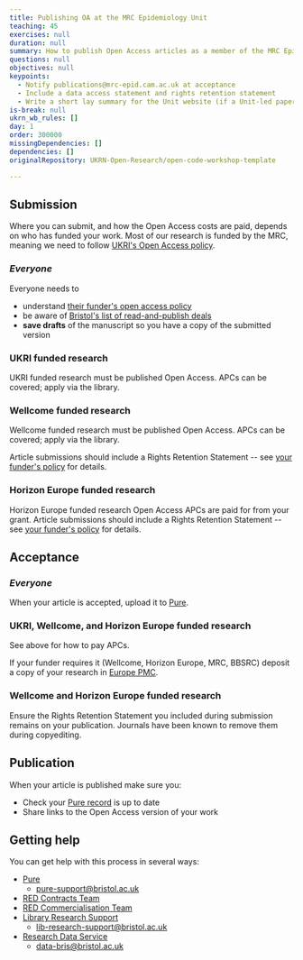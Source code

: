 ```yaml
---
title: Publishing OA at the MRC Epidemiology Unit
teaching: 45
exercises: null
duration: null
summary: How to publish Open Access articles as a member of the MRC Epidemiology Unit.
questions: null
objectives: null
keypoints:
  - Notify publications@mrc-epid.cam.ac.uk at acceptance
  - Include a data access statement and rights retention statement
  - Write a short lay summary for the Unit website (if a Unit-led paper)
is-break: null
ukrn_wb_rules: []
day: 1
order: 300000
missingDependencies: []
dependencies: []
originalRepository: UKRN-Open-Research/open-code-workshop-template

---
```

## Submission

Where you can submit, and how the Open Access costs are paid, depends on who has funded your work. Most of our research is funded by the MRC, meaning we need to follow [UKRI's Open Access policy](https://www.ukri.org/publications/ukri-open-access-policy/).

### _Everyone_

Everyone needs to
- understand [their funder's open access policy](https://www.bristol.ac.uk/staff/researchers/open-access/funder-requirements/)
- be aware of [Bristol's list of read-and-publish deals](https://www.bristol.ac.uk/staff/researchers/open-access/funding/read--publish--transformative-deals-/)
- **save drafts** of the manuscript so you have a copy of the submitted version

### UKRI funded research

UKRI funded research must be published Open Access.
APCs can be covered; apply via the library.

### Wellcome funded research

Wellcome funded research must be published Open Access.
APCs can be covered; apply via the library.

Article submissions should include a Rights Retention Statement --
see [your funder's policy](https://www.bristol.ac.uk/staff/researchers/open-access/funder-requirements/) for details.

### Horizon Europe funded research

Horizon Europe funded research Open Access APCs are paid for from your grant.
Article submissions should include a Rights Retention Statement --
see [your funder's policy](https://www.bristol.ac.uk/staff/researchers/open-access/funder-requirements/) for details.

## Acceptance

### _Everyone_

When your article is accepted, upload it to [Pure](https://research-information.bris.ac.uk/pure).

### UKRI, Wellcome, and Horizon Europe funded research

See above for how to pay APCs.

If your funder requires it (Wellcome, Horizon Europe, MRC, BBSRC) deposit a copy of your research
in [Europe PMC](https://plus.europepmc.org/home).

### Wellcome and Horizon Europe funded research

Ensure the Rights Retention Statement you included during submission remains on your publication.
Journals have been known to remove them during copyediting.

## Publication

When your article is published make sure you:
- Check your [Pure record](https://research-information.bris.ac.uk/pure) is up to date
- Share links to the Open Access version of your work


## Getting help

You can get help with this process in several ways:
- [Pure](https://www.bristol.ac.uk/red/research-policy/pure/)
  - [pure-support@bristol.ac.uk](mailto:pure-support@bristol.ac.uk)
- [RED Contracts Team](https://www.bristol.ac.uk/red/contracts/)
- [RED Commercialisation Team](https://www.bristol.ac.uk/red/research-commercial/)
- [Library Research Support](https://www.bristol.ac.uk/library/research-support/)
  - [lib-research-support@bristol.ac.uk](mailto:lib-research-support@bristol.ac.uk)
- [Research Data Service](https://www.bristol.ac.uk/staff/researchers/data/)
  - [data-bris@bristol.ac.uk](mailto:data-bris@bristol.ac.uk)
